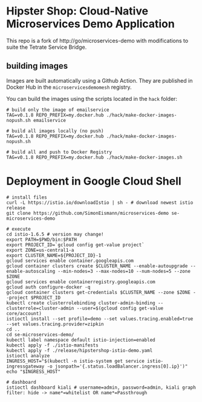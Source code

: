 # Hipster Shop: Cloud-Native Microservices Demo Application

This repo is a fork of http://go/microservices-demo with modifications to suite the Tetrate Service Bridge.

## building images
Images are built automatically using a Github Action.
They are published in Docker Hub in the `microservicesdemomesh` registry.

You can build the images using the scripts located in the `hack` folder:

```
# build only the image of emailservice
TAG=v0.1.8 REPO_PREFIX=my.docker.hub ./hack/make-docker-images-nopush.sh emailservice

# build all images locally (no push)
TAG=v0.1.8 REPO_PREFIX=my.docker.hub ./hack/make-docker-images-nopush.sh

# build all and push to Docker Registry
TAG=v0.1.8 REPO_PREFIX=my.docker.hub ./hack/make-docker-images.sh
```

# Deployment in Google Cloud Shell
```shell
# install files
curl -L https://istio.io/downloadIstio | sh - # download newest istio release
git clone https://github.com/SimonEismann/microservices-demo se-microservices-demo

# execute
cd istio-1.6.5 # version may change!
export PATH=$PWD/bin:$PATH
export PROJECT_ID=`gcloud config get-value project`
export ZONE=us-central1-a
export CLUSTER_NAME=${PROJECT_ID}-1
gcloud services enable container.googleapis.com
gcloud container clusters create $CLUSTER_NAME --enable-autoupgrade --enable-autoscaling --min-nodes=3 --max-nodes=10 --num-nodes=5 --zone $ZONE
gcloud services enable containerregistry.googleapis.com
gcloud auth configure-docker -q
gcloud container clusters get-credentials $CLUSTER_NAME --zone $ZONE --project $PROJECT_ID
kubectl create clusterrolebinding cluster-admin-binding --clusterrole=cluster-admin --user=$(gcloud config get-value core/account)
istioctl install --set profile=demo --set values.tracing.enabled=true --set values.tracing.provider=zipkin
cd ..
cd se-microservices-demo/
kubectl label namespace default istio-injection=enabled
kubectl apply -f ./istio-manifests
kubectl apply -f ./release/hipstershop-istio-demo.yaml
istioctl analyze
INGRESS_HOST="$(kubectl -n istio-system get service istio-ingressgateway -o jsonpath='{.status.loadBalancer.ingress[0].ip}')"
echo "$INGRESS_HOST"

# dashboard
istioctl dashboard kiali # username=admin, password=admin, kiali graph filter: hide -> name*=whitelist OR name*=Passthrough
```
